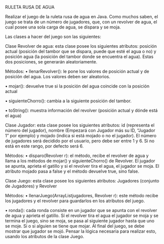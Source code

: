 RULETA RUSA DE AGUA

Realizar el juego de la ruleta rusa de agua en Java. Como muchos saben, el juego se
trata de un número de jugadores, que, con un revolver de agua, el cual posee una sola
carga de agua, se dispara y se moja. 

Las clases a hacer del juego son las siguientes:

Clase Revolver de agua: esta clase posee los siguientes atributos: posición actual
(posición del tambor que se dispara, puede que esté el agua o no) y posición agua (la
posición del tambor donde se encuentra el agua). Estas dos posiciones, se generarán aleatoriamente.

Métodos:
• llenarRevolver(): le pone los valores de posición actual y de posición del agua. 
Los valores deben ser aleatorios.

• mojar(): devuelve true si la posición del agua coincide con la posición actual

• siguienteChorro(): cambia a la siguiente posición del tambor.

• toString(): muestra información del revolver (posición actual y dónde está el agua)


Clase Jugador: esta clase posee los siguientes atributos: id (representa el número del
jugador), nombre (Empezará con Jugador más su ID, “Jugador 1” por ejemplo) y mojado
(indica si está mojado o no el jugador). El número de jugadores será decidido por el
usuario, pero debe ser entre 1 y 6. Si no está en este rango, por defecto será 6.

Métodos:
• disparo(Revolver r): el método, recibe el revolver de agua y llama a los métodos de
mojar() y siguienteChorro() de Revolver. El jugador se apunta, aprieta el gatillo y si el
revolver tira el agua, el jugador se moja. El atributo mojado pasa a false y el método
devuelve true, sino false.

Clase Juego: esta clase posee los siguientes atributos: Jugadores (conjunto de
Jugadores) y Revolver

Métodos:
• llenarJuego(ArrayList<Jugador>jugadores, Revolver r): este método recibe los
jugadores y el revolver para guardarlos en los atributos del juego.

• ronda(): cada ronda consiste en un jugador que se apunta con el revolver de agua y
aprieta el gatillo. Sí el revolver tira el agua el jugador se moja y se termina el juego,
sino se moja, se pasa al siguiente jugador hasta que uno se moje. Si o si alguien se
tiene que mojar. Al final del juego, se debe mostrar que jugador se mojó.
Pensar la lógica necesaria para realizar esto, usando los atributos de la clase Juego.
